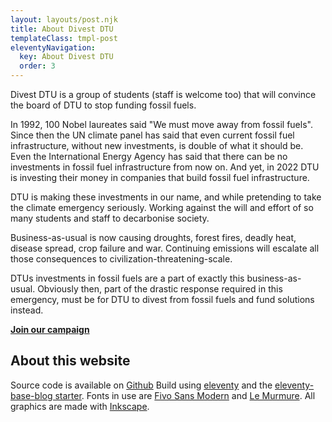 ```yaml
---
layout: layouts/post.njk
title: About Divest DTU
templateClass: tmpl-post
eleventyNavigation:
  key: About Divest DTU
  order: 3
---
```


Divest DTU is a group of students (staff is welcome too) that will convince the board of DTU to stop funding fossil fuels.

In 1992, 100 Nobel laureates said "We must move away from fossil fuels". Since then the UN climate panel has said that even current fossil fuel infrastructure, without new investments, is double of what it should be. Even the International Energy Agency has said that there can be no investments in fossil fuel infrastructure from now on. And yet, in 2022 DTU is investing their money in companies that build fossil fuel infrastructure.

DTU is making these investments in our name, and while pretending to take the climate emergency seriously. Working against the will and effort of so many students and staff to decarbonise society.

Business-as-usual is now causing droughts, forest fires, deadly heat, disease spread, crop failure and war. Continuing emissions will escalate all those consequences to civilization-threatening-scale.

DTUs investments in fossil fuels are a part of exactly this business-as-usual. Obviously then, part of the drastic response required in this emergency, must be for DTU to divest from fossil fuels and fund solutions instead.

[**Join our campaign**](/tags/event/)

## About this website

Source code is available on [Github](https://github.com/bilfri/divestdtu.dk)
Build using [eleventy](https://11ty.dev) and the [eleventy-base-blog starter](https://github.com/11ty/eleventy-base-blog).
Fonts in use are [Fivo Sans Modern](https://www.behance.net/gallery/54442585/Fivo-Sans-Modern-Free-Display-Font-Family) and [Le Murmure](https://velvetyne.fr/fonts/le-murmure/).
All graphics are made with [Inkscape](https://inkscape.org/).
